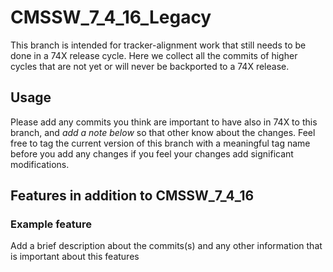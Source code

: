 CMSSW_7_4_16_Legacy
===================

This branch is intended for tracker-alignment work that still needs to be done in a 74X release cycle.
Here we collect all the commits of higher cycles that are not yet or will never be backported to a 74X release.


Usage
-----
Please add any commits you think are important to have also in 74X to this branch, and *add a note below* so that other know about the changes.
Feel free to tag the current version of this branch with a meaningful tag name before you add any changes if you feel your changes add significant modifications.


Features in addition to CMSSW_7_4_16
------------------------------------

### Example feature
Add a brief description about the commits(s) and any other information that is important about this features